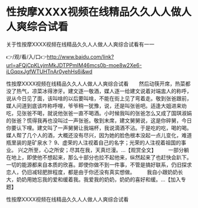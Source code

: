 # 性按摩ⅩXXX视频在线精品久久人人做人人爽综合试看
关于性按摩ⅩXXX视频在线精品久久人人做人人爽综合试看有一一

👉/观/看/入/口👉http://www.baidu.com/link?url=aFQjCpKLyjmMkJDTPPmIM46mcs0b-moe8w2Xe6-iLGqpxJgfWTUHTnAr0yehHs6i&wd

性按摩ⅩXXX视频在线精品久久人人做人人爽综合试看　　然后动筷开席，热菜都没了热气，凉菜冰得渗牙。建文逐一敬酒，媒人逐一给建文说着对端盅人的称呼，说从今日见了面，该叫啥的以后要叫啥，不能在街上见了弯着走。敬到张爸跟前，媒人问道到底该咋称呼哩，爷爷稍一犹豫，说，还是叫张爸吧。适逢大姐进来劝吃，见张爸不喝，就说他张爸一直不喝酒。小时候我叫的张爸怎么又成了国琪淑娟的张爸？慌得我再也没叫过一声张爸。敬到末席，建文舅舅说，这是你碎舅，今日你要认下哩。建文叫了一声舅舅让我端杯，我说滴酒不沾。于是吃的吃，喝的喝。媒人帮了几个人的酒，大概还没有尽兴，因为她的脸色根本没起一点儿变化，难道瓶里装的是矿泉水？
	9、虚荣的人注视着自己的名字；光荣的人注视着祖国的事业。
兴之所至，心之所安；尽其在我，天真烂漫。...【观赏全文】
　　一部分躺在地上，即使他不想起来，那么十部分也拉不起他来，纵然起来了也赶快会趴下。一切的能源都来自本质的欣喜。即使你做不到一件事，不管是搞好联系，仍旧探求恋人，仍旧减轻肥胖程度，都是由于你还没有真实想做。
　　我自小跟奶奶长大，奶奶用她忘我的爱和缓着我。我爱我的奶奶，奶奶的喜好和缓。...【加入专题】

性按摩ⅩXXX视频在线精品久久人人做人人爽综合试看

